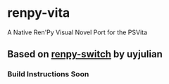 # renpy-vita
A Native Ren'Py Visual Novel Port for the PSVita

## Based on [renpy-switch](https://github.com/uyjulian/renpy-switch/) by uyjulian

### Build Instructions Soon
